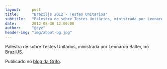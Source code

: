 ```yaml
---
layout:     post
title:      "Braziljs 2012 - Testes Unitarios"
subtitle:   "Palestra de sobre Testes Unitários, ministrada por Leonardo Balter, no BrazilJS."
date:       2012-08-30 12:00:00
author:     "@cyz"
header-img: "img/about-bg.jpg"
---
```


<p>Palestra de sobre Testes Unitários, ministrada por Leonardo Balter, no BrazilJS.</p>
<p>Publicado no <a href="http://gri.fo/blog/02-testes-unitarios-leonardo-balter/" target="_external">blog da Grifo</a>.</p>
